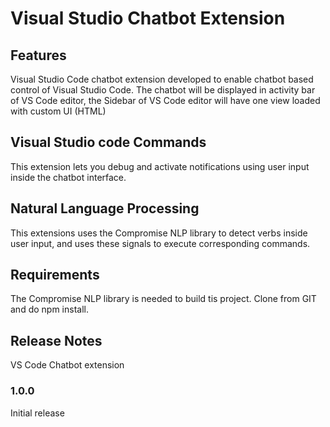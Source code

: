 # Visual Studio Chatbot Extension

## Features

Visual Studio Code chatbot extension developed to enable chatbot based control of Visual Studio Code. The chatbot will be displayed in activity bar of VS Code editor, the Sidebar of VS Code editor will have one view loaded with custom UI (HTML)

## Visual Studio code Commands

This extension lets you debug and activate notifications using user input inside the chatbot interface.

## Natural Language Processing

This extensions uses the Compromise NLP library to detect verbs inside user input, and uses these signals to execute corresponding commands.

## Requirements

The Compromise NLP library is needed to build tis project. Clone from GIT and do npm install.


## Release Notes

VS Code Chatbot extension

### 1.0.0

Initial release

